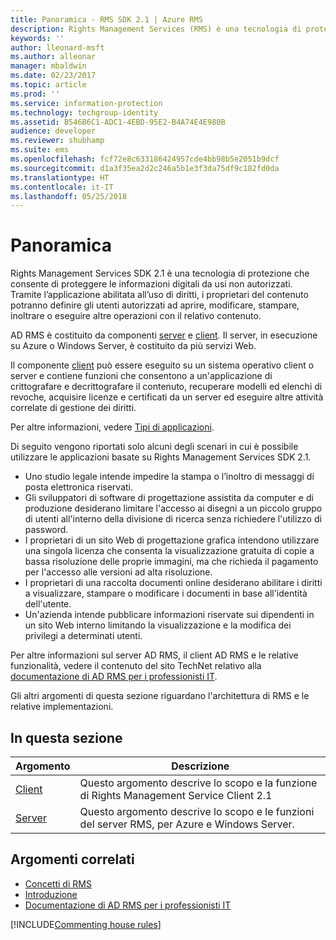 ```yaml
---
title: Panoramica - RMS SDK 2.1 | Azure RMS
description: Rights Management Services (RMS) è una tecnologia di protezione che consente di proteggere le informazioni digitali da usi non autorizzati.
keywords: ''
author: lleonard-msft
ms.author: alleonar
manager: mbaldwin
ms.date: 02/23/2017
ms.topic: article
ms.prod: ''
ms.service: information-protection
ms.technology: techgroup-identity
ms.assetid: B546B6C1-ADC1-4EBD-95E2-B4A74E4E980B
audience: developer
ms.reviewer: shubhamp
ms.suite: ems
ms.openlocfilehash: fcf72e8c633186424957cde4bb98b5e2051b9dcf
ms.sourcegitcommit: d1a3f35ea2d2c246a5b1e3f3da75df9c182fd0da
ms.translationtype: HT
ms.contentlocale: it-IT
ms.lasthandoff: 05/25/2018
---
```

# <a name="overview"></a>Panoramica

Rights Management Services SDK 2.1 è una tecnologia di protezione che consente di proteggere le informazioni digitali da usi non autorizzati. Tramite l’applicazione abilitata all’uso di diritti, i proprietari del contenuto potranno definire gli utenti autorizzati ad aprire, modificare, stampare, inoltrare o eseguire altre operazioni con il relativo contenuto.

AD RMS è costituito da componenti [server](ad-rms-server.md) e [client](ad-rms-client.md). Il server, in esecuzione su Azure o Windows Server, è costituito da più servizi Web.

Il componente [client](ad-rms-client.md) può essere eseguito su un sistema operativo client o server e contiene funzioni che consentono a un'applicazione di crittografare e decrittografare il contenuto, recuperare modelli ed elenchi di revoche, acquisire licenze e certificati da un server ed eseguire altre attività correlate di gestione dei diritti.

Per altre informazioni, vedere [Tipi di applicazioni](application-types.md).

Di seguito vengono riportati solo alcuni degli scenari in cui è possibile utilizzare le applicazioni basate su Rights Management Services SDK 2.1.

-   Uno studio legale intende impedire la stampa o l’inoltro di messaggi di posta elettronica riservati.
-   Gli sviluppatori di software di progettazione assistita da computer e di produzione desiderano limitare l'accesso ai disegni a un piccolo gruppo di utenti all'interno della divisione di ricerca senza richiedere l'utilizzo di password.
-   I proprietari di un sito Web di progettazione grafica intendono utilizzare una singola licenza che consenta la visualizzazione gratuita di copie a bassa risoluzione delle proprie immagini, ma che richieda il pagamento per l'accesso alle versioni ad alta risoluzione.
-   I proprietari di una raccolta documenti online desiderano abilitare i diritti a visualizzare, stampare o modificare i documenti in base all'identità dell'utente.
-   Un'azienda intende pubblicare informazioni riservate sui dipendenti in un sito Web interno limitando la visualizzazione e la modifica dei privilegi a determinati utenti.

Per altre informazioni sul server AD RMS, il client AD RMS e le relative funzionalità, vedere il contenuto del sito TechNet relativo alla [documentazione di AD RMS per i professionisti IT](https://TechNet.Microsoft.Com/library/cc771234.aspx).

Gli altri argomenti di questa sezione riguardano l'architettura di RMS e le relative implementazioni.

## <a name="in-this-section"></a>In questa sezione

| Argomento | Descrizione |
|-------|-------------|
|[Client](ad-rms-client.md) |Questo argomento descrive lo scopo e la funzione di Rights Management Service Client 2.1 |
|[Server](ad-rms-server.md) | Questo argomento descrive lo scopo e le funzioni del server RMS, per Azure e Windows Server.|


## <a name="related-topics"></a>Argomenti correlati

* [Concetti di RMS](application-types.md)
* [Introduzione](getting-started-with-ad-rms-2-0.md)
* [Documentazione di AD RMS per i professionisti IT](https://technet.microsoft.com/library/cc771234.aspx)

[!INCLUDE[Commenting house rules](../includes/houserules.md)]